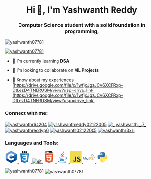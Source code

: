 <h1 align="center">Hi 👋, I'm Yashwanth Reddy</h1>
<h3 align="center">Computer Science student with a solid foundation in programming,</h3>

<p align="left"> <img src="https://komarev.com/ghpvc/?username=yashwanth07781&label=Profile%20views&color=0e75b6&style=flat" alt="yashwanth07781" /> </p>

<p align="left"> <a href="https://github.com/ryo-ma/github-profile-trophy"><img src="https://github-profile-trophy.vercel.app/?username=yashwanth07781" alt="yashwanth07781" /></a> </p>

- 🌱 I’m currently learning **DSA**

- 👯 I’m looking to collaborate on **ML Projects**

- 📄 Know about my experiences [https://drive.google.com/file/d/1wfjxJgzJCv6XCFRxp-DtLezD4TNERUSM/view?usp=drive_link](https://drive.google.com/file/d/1wfjxJgzJCv6XCFRxp-DtLezD4TNERUSM/view?usp=drive_link)

<h3 align="left">Connect with me:</h3>
<p align="left">
<a href="https://twitter.com/yashwanthr64204" target="blank"><img align="center" src="https://raw.githubusercontent.com/rahuldkjain/github-profile-readme-generator/master/src/images/icons/Social/twitter.svg" alt="yashwanthr64204" height="30" width="40" /></a>
<a href="https://linkedin.com/in/yashwanthreddy02122005" target="blank"><img align="center" src="https://raw.githubusercontent.com/rahuldkjain/github-profile-readme-generator/master/src/images/icons/Social/linked-in-alt.svg" alt="yashwanthreddy02122005" height="30" width="40" /></a>
<a href="https://instagram.com/_.yashwanth._.7_" target="blank"><img align="center" src="https://raw.githubusercontent.com/rahuldkjain/github-profile-readme-generator/master/src/images/icons/Social/instagram.svg" alt="_.yashwanth._.7_" height="30" width="40" /></a>
<a href="https://www.hackerrank.com/yashwanthreddyp6" target="blank"><img align="center" src="https://raw.githubusercontent.com/rahuldkjain/github-profile-readme-generator/master/src/images/icons/Social/hackerrank.svg" alt="yashwanthreddyp6" height="30" width="40" /></a>
<a href="https://www.leetcode.com/yashwanth02122005" target="blank"><img align="center" src="https://raw.githubusercontent.com/rahuldkjain/github-profile-readme-generator/master/src/images/icons/Social/leet-code.svg" alt="yashwanth02122005" height="30" width="40" /></a>
<a href="https://auth.geeksforgeeks.org/user/yashwanthr3xai" target="blank"><img align="center" src="https://raw.githubusercontent.com/rahuldkjain/github-profile-readme-generator/master/src/images/icons/Social/geeks-for-geeks.svg" alt="yashwanthr3xai" height="30" width="40" /></a>
</p>

<h3 align="left">Languages and Tools:</h3>
<p align="left"> <a href="https://www.w3schools.com/cpp/" target="_blank" rel="noreferrer"> <img src="https://raw.githubusercontent.com/devicons/devicon/master/icons/cplusplus/cplusplus-original.svg" alt="cplusplus" width="40" height="40"/> </a> <a href="https://www.w3schools.com/css/" target="_blank" rel="noreferrer"> <img src="https://raw.githubusercontent.com/devicons/devicon/master/icons/css3/css3-original-wordmark.svg" alt="css3" width="40" height="40"/> </a> <a href="https://git-scm.com/" target="_blank" rel="noreferrer"> <img src="https://www.vectorlogo.zone/logos/git-scm/git-scm-icon.svg" alt="git" width="40" height="40"/> </a> <a href="https://www.w3.org/html/" target="_blank" rel="noreferrer"> <img src="https://raw.githubusercontent.com/devicons/devicon/master/icons/html5/html5-original-wordmark.svg" alt="html5" width="40" height="40"/> </a> <a href="https://www.java.com" target="_blank" rel="noreferrer"> <img src="https://raw.githubusercontent.com/devicons/devicon/master/icons/java/java-original.svg" alt="java" width="40" height="40"/> </a> <a href="https://developer.mozilla.org/en-US/docs/Web/JavaScript" target="_blank" rel="noreferrer"> <img src="https://raw.githubusercontent.com/devicons/devicon/master/icons/javascript/javascript-original.svg" alt="javascript" width="40" height="40"/> </a> <a href="https://www.mysql.com/" target="_blank" rel="noreferrer"> <img src="https://raw.githubusercontent.com/devicons/devicon/master/icons/mysql/mysql-original-wordmark.svg" alt="mysql" width="40" height="40"/> </a> <a href="https://www.python.org" target="_blank" rel="noreferrer"> <img src="https://raw.githubusercontent.com/devicons/devicon/master/icons/python/python-original.svg" alt="python" width="40" height="40"/> </a> </p>

<p><img align="left" src="https://github-readme-stats.vercel.app/api/top-langs?username=yashwanth07781&show_icons=true&locale=en&layout=compact" alt="yashwanth07781" /></p>

<p>&nbsp;<img align="center" src="https://github-readme-stats.vercel.app/api?username=yashwanth07781&show_icons=true&locale=en" alt="yashwanth07781" /></p>
